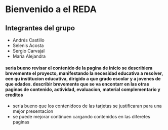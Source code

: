 # Bienvenido a el REDA

## Integrantes del grupo

- Andrés Castillo
- Selenis Acosta
- Sergio Carvajal
- María Alejandra
#### seria bueno revisar el contenido de la pagina de inicio se describiera brevemente el proyecto, manifestando la necesidad educativa a resolver, een qu institucion educativa, dirigido a que grado escolar y a jovenes de que edades. describir brevemente que se va encontarr en las otras paginas de contenido, actividad, evaluacion, material complementario y creditos
- seria bueno que los contenidoos de las tarjetas se justificaran para una mejor presentacion
- se puede mejorar continuen cargando contenidos en las diferetes paginas 
